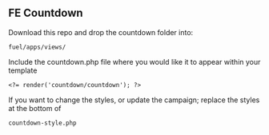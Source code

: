 ## FE Countdown

Download this repo and drop the countdown folder into:

`fuel/apps/views/`

Include the countdown.php file where you would like it to appear within your template

`<?= render('countdown/countdown'); ?>`

If you want to change the styles, or update the campaign; replace the styles at the bottom of

`countdown-style.php`
